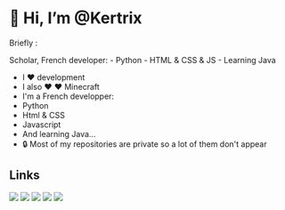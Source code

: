 # 👋 Hi, I’m @Kertrix 

Briefly :

Scholar, French developer: - Python - HTML & CSS & JS - Learning Java

- I ❤️ development
- I also ❤️ ❤️ Minecraft
- I'm a French developper:
- Python
- Html & CSS
- Javascript
- And learning Java...
- 🔒 Most of my repositories are private so a lot of them don't appear
## Links
[![](https://img.shields.io/badge/GitLab-330F63?style=for-the-badge&logo=gitlab&logoColor=white)](https://gitlab.com/kertrix) 
[![](https://img.shields.io/badge/GitHub-100000?style=for-the-badge&logo=github&logoColor=white)](https://github.com/kertrix)
[![](https://img.shields.io/badge/website-000000?style=for-the-badge&logo=About.me&logoColor=white)](https://kertrix.github.io) 
[![](https://img.shields.io/badge/-StackOverflow-orange?style=for-the-badge&logo=stackoverflow&logoColor=white)](https://stackoverflow.com/users/16922031/kertrix/)
[![](https://img.shields.io/badge/dev.to-0A0A0A?style=for-the-badge&logo=devdotto&logoColor=white)](https://dev.to/kertrix/) 

